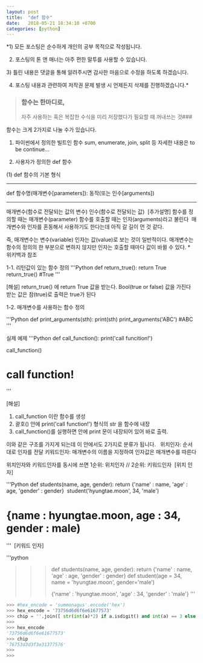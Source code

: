 ```yaml
---
layout: post
title:  "def 함수"
date:   2018-05-21 18:34:10 +0700
categories: [python]
---
```


*1) 모든 포스팅은 순수하게 개인의 공부 목적으로 작성됩니다.

2) 포스팅의 톤 앤 매너는 아주 편한 말투를 사용할 수 있습니다.

﻿3) 틀린 내용은 댓글을 통해 알려주시면 감사한 마음으로 수정을 하도록 하겠습니다.

4) 포스팅 내용과 관련하여 저작권 문제 발생 시 언제든지 삭제를 진행하겠습니다.*

>### 함수는 한마디로,
>자주 사용하는 혹은 복잡한 수식을 미리 저장했다가 필요할 때 꺼내쓰는 것###

함수는 크게 2가지로 나눌 수가 있습니다.

1) 파이썬에서 정의한 빌트인 함수
sum, enumerate, join, split 등
자세한 내용은 to be continue...
﻿

2) 사용자가 정의한 def 함수

(1) def 함수의 기본 형식
__________________________
def 함수명(매개변수[parameters]):
  동작(또는 인수[arguments])
__________________________
매개변수(함수로 전달되는 값의 변수)
인수(함수로 전달되는 값)
﻿
[추가설명]
함수를 정의할 때는 매개변수(parameter)
함수를 호출할 때는 인자(arguments)라고 불린다﻿
﻿
매개변수와 인자를 혼동해서 사용하기도 한다는데 아직 갈 길이 먼 것 같다.

즉, 매개변수는 변수(variable)
인자는 값(value)로 보는 것이 일반적이다.
매개변수는 함수의 정의의 한 부분으로 변하지 않지만
인자는 호출할 때마다 값이 바뀔 수 있다.
﻿* 위키백과 참조

1-1. 리턴값이 있는 함수 정의
'''Python
def return_true():
        return True
return_true()
#True
'''

[해설] return_true() 에 return True 값을 받는다.
Bool(true or false) 값을 가진다
받는 값은 참(true)로 출력은 true가 된다


1-2. 매개변수를 사용하는 함수 정의

'''Python
def print_arguments(sth):
        print(sth)
print_arguments('ABC')
#ABC
'''


실제 예제
'''Python
def call_function():
    print('call funcition!')

call_function()
# call function!
'''

[해설]
1) call_function 이란 함수를 생성
2) 괄호() 안에 print('call function!') 형식의 str 을 함수에 내장
3) call_function()를 실행하면 안에 print 문이 내장되어 있어 바로 출력.

이와 같은 구조를 가지게 되는데 이 안에서도 2가지로 분류가 됩니다.
﻿
﻿
위치인자: 순서대로 인자를 전달
키워드인자: 매개변수의 이름을 지정하여 인자값은 매개변수를 따른다

위치인자와 키워드인자를 동시에 쓰면
1순위: 위치인자 // 2순위: 키워드인자
﻿
[위치 인자]

'''Python
def students(name, age, gender):
    return {'name' : name, 'age' : age, 'gender' : gender}
﻿
student('hyungtae.moon', 34, 'male')
# {name : hyungtae.moon, age : 34, gender : male)
﻿'''
﻿
[키워드 인자]

'''python
>>> def students(name, age, gender):
>>>   return {'name' : name, 'age' : age, 'gender' : gender}
>>> def student(age = 34, name = 'hyungtae.moon', gender='male')
>>>
>>> {'name' : 'hyungtae.moon', 'age' : 34, 'gender' : 'male'}
'''

```python
>>> #hex_encode = 'summonagus'.encode('hex')
>>> hex_encode = '73756d6d6f6e61677573'
>>> chip = ''.join([ str(int(a)*2) if a.isdigit() and int(a) == 3 else str(int(a)/2) if a.isdigit() and int(a) == 6 else a for a in hex_encode ])
>>>
>>> hex_encode
'73756d6d6f6e61677573'
>>> chip
'76753d3d3f3e31377576'
>>>
>>>
```

